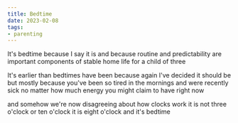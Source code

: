 ```yaml
---
title: Bedtime
date: 2023-02-08
tags:
- parenting
---
```

It's bedtime
because I say it is
and because routine
and predictability
are important components
of stable home life
for a child of three

It's earlier
than bedtimes have been
because again
I've decided it should be
but mostly because
you've been so tired in the mornings
and were recently sick
no matter how much energy
you might claim to have
right now

and somehow
we're now disagreeing
about how clocks work
it is not three o'clock
or ten o'clock
it is eight o'clock
and it's bedtime
